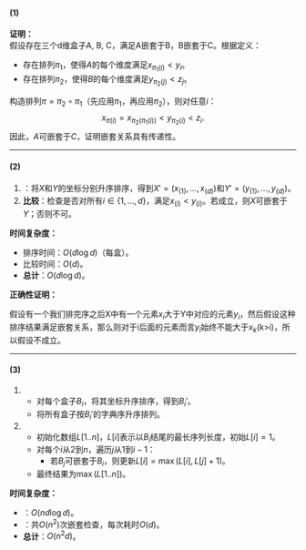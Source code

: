 

#### **(1)**

**证明：**  
假设存在三个d维盒子A, B, C，满足A嵌套于B，B嵌套于C。根据定义：
- 存在排列$\pi_1$，使得$A$的每个维度满足$x_{\pi_1(i)} < y_i$。
- 存在排列$\pi_2$，使得$B$的每个维度满足$y_{\pi_2(j)} < z_j$。

构造排列$\pi = \pi_2 \circ \pi_1$（先应用$\pi_1$，再应用$\pi_2$），则对任意$i$：
$$
x_{\pi(i)} = x_{\pi_2(\pi_1(i))} < y_{\pi_2(i)} < z_i.
$$
因此，$A$可嵌套于$C$，证明嵌套关系具有传递性。

---

#### **(2)**


1. ：将$X$和$Y$的坐标分别升序排序，得到$X' = (x_{(1)}, \dots, x_{(d)})$和$Y' = (y_{(1)}, \dots, y_{(d)})$。
2. **比较**：检查是否对所有$i \in \{1, \dots, d\}$，满足$x_{(i)} < y_{(i)}$。若成立，则$X$可嵌套于$Y$；否则不可。

**时间复杂度：**  
- 排序时间：$O(d \log d)$（每盒）。
- 比较时间：$O(d)$。
- **总计**：$O(d \log d)$。

**正确性证明：**  

假设有一个我们排完序之后X中有一个元素$x_i$大于Y中对应的元素$y_i$，然后假设这种排序结果满足嵌套关系，那么则对于i后面的元素而言$y_i$始终不能大于$x_k$(k>i)，所以假设不成立。

---

#### **(3)**


1. 
   - 对每个盒子$B_i$，将其坐标升序排序，得到$B_i'$。
   - 将所有盒子按$B_i'$的字典序升序排列。
2. 
   - 初始化数组$L[1..n]$，$L[i]$表示以$B_i$结尾的最长序列长度，初始$L[i] = 1$。
   - 对每个$i$从2到$n$，遍历$j$从1到$i-1$：
     - 若$B_j$可嵌套于$B_i$，则更新$L[i] = \max(L[i], L[j] + 1)$。
   - 最终结果为$\max(L[1..n])$。

**时间复杂度：**  
- ：$O(n d \log d)$。
- ：共$O(n^2)$次嵌套检查，每次耗时$O(d)$。
- **总计**：$O(n^2 d)$。
